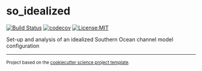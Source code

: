 so_idealized
==============================
[![Build Status](https://travis-ci.com/gmacgilchrist/so_idealized.svg?branch=master)](https://travis-ci.com/gmacgilchrist/so_idealized)
[![codecov](https://codecov.io/gh/gmacgilchrist/so_idealized/branch/master/graph/badge.svg)](https://codecov.io/gh/gmacgilchrist/so_idealized)
[![License:MIT](https://img.shields.io/badge/License-MIT-lightgray.svg?style=flt-square)](https://opensource.org/licenses/MIT)

Set-up and analysis of an idealized Southern Ocean channel model configuration

--------

<p><small>Project based on the <a target="_blank" href="https://github.com/jbusecke/cookiecutter-science-project">cookiecutter science project template</a>.</small></p>
